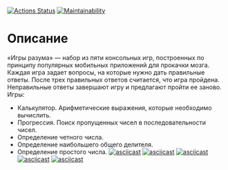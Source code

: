 
[![Actions Status](https://github.com/Siletskiy-igor/java-project-61/workflows/hexlet-check/badge.svg)](https://github.com/Siletskiy-igor/java-project-61/actions)  [![Maintainability](https://api.codeclimate.com/v1/badges/6d10fdca51c5394f404b/maintainability)](https://codeclimate.com/github/Siletskiy-igor/java-project-61/maintainability) 
# Описание
  «Игры разума» — набор из пяти консольных игр, построенных по принципу популярных мобильных приложений для прокачки мозга. Каждая игра задает вопросы, на которые нужно дать правильные ответы. После трех правильных ответов считается, что игра пройдена. Неправильные ответы завершают игру и предлагают пройти ее заново. Игры:
* Калькулятор. Арифметические выражения, которые необходимо вычислить.
* Прогрессия. Поиск пропущенных чисел в последовательности чисел.
* Определение четного числа.
* Определение наибольшего общего делителя.
* Определение простого числа. 
  [![asciicast](https://asciinema.org/a/rWvd8mGRnpefTiXSIDQ8lXguJ.svg)](https://asciinema.org/a/rWvd8mGRnpefTiXSIDQ8lXguJ)
  [![asciicast](https://asciinema.org/a/OHINBQ5yoshsqogHRrcF1qEac.svg)](https://asciinema.org/a/OHINBQ5yoshsqogHRrcF1qEac)
  [![asciicast](https://asciinema.org/a/M51gf8aSGUWJTdbbE7G6zs5l7.svg)](https://asciinema.org/a/M51gf8aSGUWJTdbbE7G6zs5l7)
  [![asciicast](https://asciinema.org/a/l9KPJ2l5H68cAohuN46pxorTy.svg)](https://asciinema.org/a/l9KPJ2l5H68cAohuN46pxorTy)
  [![asciicast](https://asciinema.org/a/6LhzGbAFjSqAWhDWj1cumepoS.svg)](https://asciinema.org/a/6LhzGbAFjSqAWhDWj1cumepoS)
